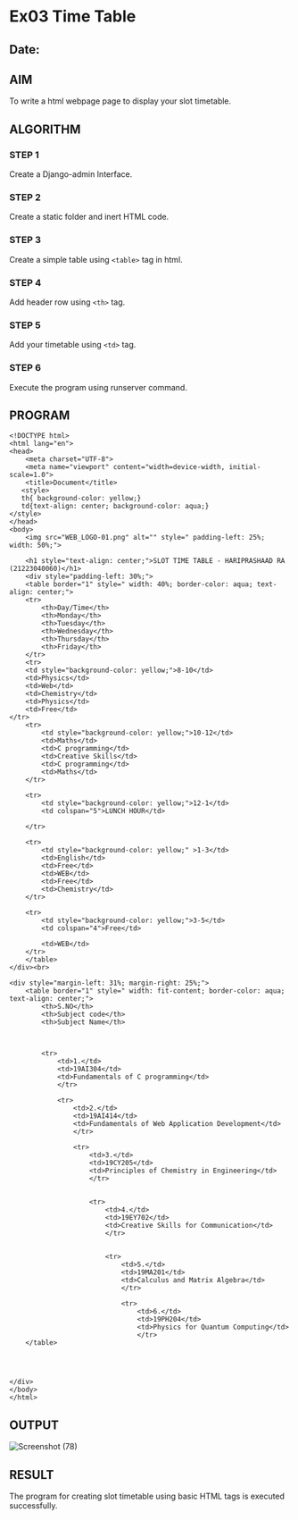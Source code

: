 # Ex03 Time Table
## Date:

## AIM
To write a html webpage page to display your slot timetable.

## ALGORITHM
### STEP 1
Create a Django-admin Interface.

### STEP 2
Create a static folder and inert HTML code.

### STEP 3
Create a simple table using ```<table>``` tag in html.

### STEP 4
Add header row using ```<th>``` tag.

### STEP 5
Add your timetable using ```<td>``` tag.

### STEP 6
Execute the program using runserver command.

## PROGRAM
```
<!DOCTYPE html>
<html lang="en">
<head>
    <meta charset="UTF-8">
    <meta name="viewport" content="width=device-width, initial-scale=1.0">
    <title>Document</title>
   <style>
   th{ background-color: yellow;}
   td{text-align: center; background-color: aqua;}
</style> 
</head>
<body>
    <img src="WEB_LOGO-01.png" alt="" style=" padding-left: 25%; width: 50%;">

    <h1 style="text-align: center;">SLOT TIME TABLE - HARIPRASHAAD RA (21223040060)</h1> 
    <div style="padding-left: 30%;">
    <table border="1" style=" width: 40%; border-color: aqua; text-align: center;">
    <tr>
        <th>Day/Time</th>
        <th>Monday</th>
        <th>Tuesday</th>
        <th>Wednesday</th>
        <th>Thursday</th>
        <th>Friday</th>
    </tr>
    <tr>
    <td style="background-color: yellow;">8-10</td>
    <td>Physics</td>
    <td>Web</td>
    <td>Chemistry</td>
    <td>Physics</td>
    <td>Free</td>
</tr>
    <tr>
        <td style="background-color: yellow;">10-12</td>
        <td>Maths</td>
        <td>C programming</td>
        <td>Creative Skills</td>
        <td>C programming</td>
        <td>Maths</td>
    </tr>

    <tr>
        <td style="background-color: yellow;">12-1</td>
        <td colspan="5">LUNCH HOUR</td>
        
    </tr>

    <tr>
        <td style="background-color: yellow;" >1-3</td>
        <td>English</td>
        <td>Free</td>
        <td>WEB</td>
        <td>Free</td>
        <td>Chemistry</td>
    </tr>

    <tr>
        <td style="background-color: yellow;">3-5</td>
        <td colspan="4">Free</td>
        
        <td>WEB</td>
    </tr>
    </table>
</div><br>

<div style="margin-left: 31%; margin-right: 25%;">
    <table border="1" style=" width: fit-content; border-color: aqua; text-align: center;">
        <th>S.NO</th>
        <th>Subject code</th>
        <th>Subject Name</th>

        

        <tr>
            <td>1.</td>
            <td>19AI304</td>
            <td>Fundamentals of C programming</td>
            </tr>

            <tr>
                <td>2.</td>
                <td>19AI414</td>
                <td>Fundamentals of Web Application Development</td>
                </tr>

                <tr>
                    <td>3.</td>
                    <td>19CY205</td>
                    <td>Principles of Chemistry in Engineering</td>
                    </tr>


                    <tr>
                        <td>4.</td>
                        <td>19EY702</td>
                        <td>Creative Skills for Communication</td>
                        </tr>


                        <tr>
                            <td>5.</td>
                            <td>19MA201</td>
                            <td>Calculus and Matrix Algebra</td>
                            </tr>

                            <tr>
                                <td>6.</td>
                                <td>19PH204</td>
                                <td>Physics for Quantum Computing</td>
                                </tr>
    </table>




</div>
</body>
</html>
```

## OUTPUT
![Screenshot (78)](https://github.com/HARIPRASHAAD-RA/slot/assets/164654451/5009f420-1bdd-420a-be2f-e3174351b653)


## RESULT
The program for creating slot timetable using basic HTML tags is executed successfully.
